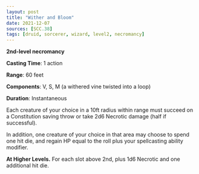 ```yaml
---
layout: post
title: "Wither and Bloom"
date: 2021-12-07
sources: [SCC.38]
tags: [druid, sorcerer, wizard, level2, necromancy]
---
```


**2nd-level necromancy**

**Casting Time**: 1 action

**Range**: 60 feet

**Components**: V, S, M (a withered vine twisted into a loop)

**Duration**: Instantaneous

Each creature of your choice in a 10ft radius within range must succeed on a Constitution saving throw or take 2d6 Necrotic damage (half if successful).

In addition, one creature of your choice in that area may choose to spend one hit die, and regain HP equal to the roll plus your spellcasting ability modifier.

**At Higher Levels.** For each slot above 2nd, plus 1d6 Necrotic and one additional hit die.
